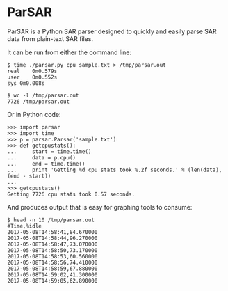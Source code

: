 # ParSAR

ParSAR is a Python SAR parser designed to quickly and easily parse SAR data from plain-text SAR files.

It can be run from either the command line:

    $ time ./parsar.py cpu sample.txt > /tmp/parsar.out
    real    0m0.579s
    user    0m0.552s
    sys 0m0.008s

    $ wc -l /tmp/parsar.out
    7726 /tmp/parsar.out

Or in Python code:

    >>> import parsar
    >>> import time
    >>> p = parsar.Parsar('sample.txt')
    >>> def getcpustats():
    ...     start = time.time()
    ...     data = p.cpu()
    ...     end = time.time()
    ...     print 'Getting %d cpu stats took %.2f seconds.' % (len(data), (end - start))
    ...
    >>> getcpustats()
    Getting 7726 cpu stats took 0.57 seconds.

And produces output that is easy for graphing tools to consume:

    $ head -n 10 /tmp/parsar.out
    #Time,%idle
    2017-05-08T14:58:41,84.670000
    2017-05-08T14:58:44,96.270000
    2017-05-08T14:58:47,73.070000
    2017-05-08T14:58:50,73.170000
    2017-05-08T14:58:53,60.560000
    2017-05-08T14:58:56,74.410000
    2017-05-08T14:58:59,67.880000
    2017-05-08T14:59:02,41.300000
    2017-05-08T14:59:05,62.890000
